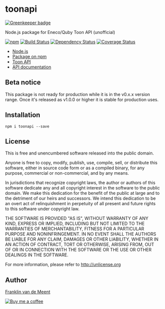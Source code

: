 toonapi
=======

[![Greenkeeper badge](https://badges.greenkeeper.io/fvdm/nodejs-toonapi.svg)](https://greenkeeper.io/)

Node.js package for Eneco/Quby Toon API (unofficial)

[![npm](https://img.shields.io/npm/v/toonapi.svg?maxAge=300)](https://github.com/fvdm/nodejs-toonapi/blob/master/CHANGELOG.md)
[![Build Status](https://travis-ci.org/fvdm/nodejs-toonapi.svg?branch=master)](https://travis-ci.org/fvdm/nodejs-toonapi)
[![Dependency Status](https://gemnasium.com/badges/github.com/fvdm/nodejs-toonapi.svg)](https://gemnasium.com/github.com/fvdm/nodejs-toonapi#runtime-dependencies)
[![Coverage Status](https://coveralls.io/repos/github/fvdm/nodejs-toonapi/badge.svg?branch=master)](https://coveralls.io/github/fvdm/nodejs-toonapi?branch=master)

* [Node.js](https://nodejs.org)
* [Package on npm](https://www.npmjs.com/package/toonapi)
* [Toon API](https://www.toonapi.com)
* [API documentation](https://www.toonapi.com/documentation)


Beta notice
-----------

This package is not ready for production while
it is in the v0.x.x version range.
Once it's released as v1.0.0 or higher it is stable for production uses.


Installation
------------

`npm i toonapi --save`


License
-------

This is free and unencumbered software released into the public domain.

Anyone is free to copy, modify, publish, use, compile, sell, or
distribute this software, either in source code form or as a compiled
binary, for any purpose, commercial or non-commercial, and by any
means.

In jurisdictions that recognize copyright laws, the author or authors
of this software dedicate any and all copyright interest in the
software to the public domain. We make this dedication for the benefit
of the public at large and to the detriment of our heirs and
successors. We intend this dedication to be an overt act of
relinquishment in perpetuity of all present and future rights to this
software under copyright law.

THE SOFTWARE IS PROVIDED "AS IS", WITHOUT WARRANTY OF ANY KIND,
EXPRESS OR IMPLIED, INCLUDING BUT NOT LIMITED TO THE WARRANTIES OF
MERCHANTABILITY, FITNESS FOR A PARTICULAR PURPOSE AND NONINFRINGEMENT.
IN NO EVENT SHALL THE AUTHORS BE LIABLE FOR ANY CLAIM, DAMAGES OR
OTHER LIABILITY, WHETHER IN AN ACTION OF CONTRACT, TORT OR OTHERWISE,
ARISING FROM, OUT OF OR IN CONNECTION WITH THE SOFTWARE OR THE USE OR
OTHER DEALINGS IN THE SOFTWARE.

For more information, please refer to <http://unlicense.org>


Author
------

[Franklin van de Meent](https://frankl.in)

[![Buy me a coffee](https://frankl.in/u/kofi/kofi-readme.png)](https://ko-fi.com/franklin)
